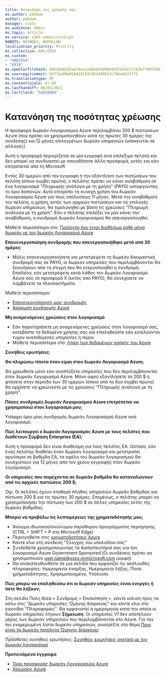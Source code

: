 ```yaml
---
title: Κατανόηση της χρέωσής σας
ms.author: pebaum
author: pebaum
manager: scotv
ms.audience: Admin
ms.topic: article
ms.service: o365-administration
ROBOTS: NOINDEX, NOFOLLOW
localization_priority: Priority
ms.collection: Adm_O365
ms.custom:
- "9003554"
- "6819"
ms.openlocfilehash: b0618a02d2ae74ece246b629d96b92d76e5e5718367f9055d9783c1440a7a70b
ms.sourcegitcommit: b5f7da89a650d2915dc652449623c78be6247175
ms.translationtype: MT
ms.contentlocale: el-GR
ms.lasthandoff: 08/05/2021
ms.locfileid: "54020084"
---
```

# <a name="understand-billing-amount"></a>Κατανόηση της ποσότητας χρέωσης

Η προσφορά δωρεάν Λογαριασμού Azure περιλαμβάνει 200 $ πιστώσεων Azure (που πρέπει να χρησιμοποιηθούν κατά τις πρώτες 30 ημέρες της σύνδεσης) και 12 μήνες επιλεγμένων δωρεάν υπηρεσιών (υπόκεινται σε αλλαγές)

Αυτή η προσφορά περιορίζεται σε μία εγγραφή ανά επιλέξιμο πελάτη και δεν μπορεί να συνδυαστεί με οποιαδήποτε άλλη προσφορά, εκτός και εάν επιτρέπεται από τη Microsoft

Εντός 30 ημερών από την εγγραφή ή την εξάντληση των πιστώσεων του πελάτη (όποιο συμβεί πρώτο), ο πελάτης πρέπει να κάνει αναβάθμιση σε ένα λογαριασμό "Πληρωμής ανάλογα με τη χρήση" (PAYG) καταργώντας το όριο δαπανών. Αυτό επιτρέπει τη συνεχή χρήση του δωρεάν Λογαριασμού Azure για τους υπόλοιπους 11 μήνες. Μετά την αναβάθμιση του πελάτη, η χρήση, εκτός των αρχικών πιστώσεων και τις επιλογές δωρεάν υπηρεσιών, θα τιμολογηθεί με βάση τις χρεώσεις "Πληρωμή ανάλογα με τη χρήση". Εάν ο πελάτης επιλέξει να μην κάνει την αναβάθμιση, η συνδρομή δωρεάν λογαριασμού θα απενεργοποιηθεί.

Μάθετε περισσότερα στο: [Προϊόντα που είναι διαθέσιμα κάθε μήνα δωρεάν με τον δωρεάν Λογαριασμό Azure](https://azure.microsoft.com/free/free-account-faq/)

**Επανενεργοποίηση συνδρομής που απενεργοποιήθηκε μετά από 30 ημέρες**

- Μόλις επανενεργοποιήσετε και μετατρέψετε τη δωρεάν δοκιμαστική συνδρομή σας σε PAYG, οι δωρεάν υπηρεσίες που περιλαμβάνονται θα ξεκινήσουν από τη στιγμή που θα ενεργοποιηθεί η συνδρομή. Επιπλέον, εάν μετατρέψετε κατά λάθος τον δωρεάν Λογαριασμό Azure σας σε προσφορά X (εκτός από PAYG), θα συνεχίσετε να λαμβάνετε τα πλεονεκτήματα.

Μάθετε περισσότερα: 
- [Επανενεργοποίηση μιας συνδρομής](https://docs.microsoft.com/azure/billing/billing-subscription-become-disable?WT.mc_id=Portal-Microsoft_Azure_Support)
- [Ακύρωση συνδρομής Azure](https://docs.microsoft.com/azure/billing/billing-how-to-cancel-azure-subscription?WT.mc_id=Portal-Microsoft_Azure_Support)

**Μη αναμενόμενες χρεώσεις στον λογαριασμό**

- Εάν παρατηρήσετε μη αναμενόμενες χρεώσεις στον λογαριασμό σας, κατεβάστε τα δεδομένα χρήσης σας και επαληθεύστε εάν εκτελούνται τυχόν ανεπιθύμητες υπηρεσίες ή πόροι
- Μάθετε περισσότερα στο: [Λήψη των δεδομένων χρήσης του Azure](https://docs.microsoft.com/azure/billing/billing-download-azure-invoice-daily-usage-date?WT.mc_id=Portal-Microsoft_Azure_Support#download-usage)

**Συνήθεις ερωτήσεις:**

**Θα πληρώσω τίποτα όταν είμαι στον δωρεάν Λογαριασμό Azure;**

Θα χρεωθείτε μόνο εάν αναπτύξετε υπηρεσίες που δεν περιλαμβάνονται στον δωρεάν Λογαριασμό Azure. Μόνο αφού εξαντλήσετε τα 200 $ ή φτάσετε στην περίοδο των 30 ημερών (όποιο από τα δύο συμβεί πρώτο) θα αρχίσετε να χρεώνεστε με τις χρεώσεις "Πληρωμής ανάλογα με τη χρήση".

**Πόσες συνδρομές δωρεάν Λογαριασμού Azure επιτρέπεται να χρησιμοποιώ στον λογαριασμό μου;**  

Υπάρχει όριο μίας συνδρομής δωρεάν Λογαριασμού Azure ανά λογαριασμό.

**Πώς λειτουργεί ο δωρεάν Λογαριασμός Azure με τους πελάτες που διαθέτουν Σύμβαση Enterprise (EA);**  

Αυτή η προσφορά δεν είναι διαθέσιμη για τους πελάτες EA. Ωστόσο, εάν ένας πελάτης διαθέτει έναν δωρεάν λογαριασμό και μετατραπεί αργότερα σε βαθμίδα EA, τα οφέλη του δωρεάν λογαριασμού θα συνεχιστούν για 12 μήνες από τον χρόνο εγγραφής στον δωρεάν λογαριασμό.

**Οι υπηρεσίες που παρέχονται σε δωρεάν βαθμίδα θα καταναλώνουν από τις αρχικές πιστώσεις 200 $;**  

Όχι. Οι πελάτες έχουν σταθερό πλήθος υπηρεσιών δωρεάν βαθμίδας και πίστωση 200 $ για τις πρώτες 30 ημέρες. Επομένως, ο πελάτης μπορεί να χρησιμοποιήσει την πίστωση των 200 $ σε άλλες υπηρεσίες εκτός της δωρεάν βαθμίδας.

**Μπορώ να προβάλω τις λεπτομέρειες της χρηματοδότησής μου;**

- Άνοιγμα ιδιωτικού/ανώνυμου παράθυρου προγράμματος περιήγησης (CTRL + SHIFT + P στο Microsoft Edge)
- Περιηγηθείτε στις [χρηματοδοτήσεις Azure](http://www.microsoftazuresponsorships.com/)
- Κάντε κλικ στη σύνδεση "Έλεγχος του υπολοίπου σας"
- Συνδεθείτε χρησιμοποιώντας τα διαπιστευτήριά σας για τον λογαριασμό Azure Government Sponsored (Οι συνδέσεις πρέπει να χρησιμοποιούν user.name@xxxx.onmicrosoft.com μορφή)
- Θα ανακατευθυνθείτε σε μια σελίδα που εμφανίζει τις ακόλουθες πληροφορίες: Ημερομηνία έναρξης, Ημερομηνία λήξης, Ποσό χρηματοδότησης, Χρησιμοποιημένο, Υπόλοιπο

**Πώς μπορώ να επαληθεύσω ότι οι δωρεάν υπηρεσίες είναι ενεργές ή πότε θα λήξουν;**

Στη σελίδα Πύλη Ibiza > Συνδρομή > Επισκόπηση >, κάντε κύλιση προς τα κάτω στις "Δωρεάν υπηρεσίες 12μηνης διάρκειας" και κάντε κλικ στο εικονίδιο "Πληροφορίες". Θα εμφανιστεί η ημερομηνία κατά την οποία οι δωρεάν υπηρεσίες λήγουν **Σημείωση**: Οι υπηρεσίες V1 δεν αποτελούν μέρος των δωρεάν υπηρεσιών που περιλαμβάνονται στο Azure. Για την πιο ενημερωμένη λίστα δωρεάν υπηρεσιών, ανατρέξτε στο θέμα [Ποια είναι τα δωρεάν προϊόντα 12μηνης διάρκειας](http://www.microsoftazuresponsorships.com/)

Πρόσθετες συνήθεις ερωτήσεις: [Συνήθεις ερωτήσεις σχετικά με τον δωρεάν λογαριασμό](https://azure.microsoft.com/free/free-account-faq/)

**Προτεινόμενα έγγραφα**

- [Όροι προσφοράς δωρεάν Λογαριασμού Azure](https://azure.microsoft.com/offers/ms-azr-0044p/)
- [Χρεώσεις Azure](https://azure.microsoft.com/pricing/)